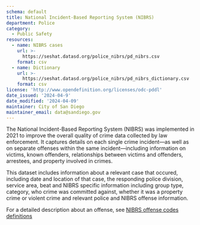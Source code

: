 ```yaml
---
schema: default
title: National Incident-Based Reporting System (NIBRS)
department: Police
category:
  - Public Safety
resources:
  - name: NIBRS cases
    url: >-
      https://seshat.datasd.org/police_nibrs/pd_nibrs.csv
    format: csv
  - name: Dictionary
    url: >-
      https://seshat.datasd.org/police_nibrs/pd_nibrs_dictionary.csv
    format: csv
license: 'http://www.opendefinition.org/licenses/odc-pddl'
date_issued: '2024-04-9'
date_modified: '2024-04-09'
maintainer: City of San Diego
maintainer_email: data@sandiego.gov
---
```

The National Incident-Based Reporting System (NIBRS) was implemented in 2021 to improve the overall quality of crime data collected by law enforcement. It captures details on each single crime incident—as well as on separate offenses within the same incident—including information on victims, known offenders, relationships between victims and offenders, arrestees, and property involved in crimes.

This dataset includes information about a relevant case that occured, including date and location of that case, the responding police division, service area, beat and NIBRS specific information including group type, category, who crime was committed against, whether it was a property crime or violent crime and relevant police and NIBRS offense information.

For a detailed description about an offense, see [NIBRS offense codes definitions](https://ucr.fbi.gov/nibrs/2011/resources/nibrs-offense-codes)

<!--more-->

